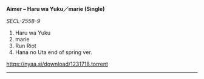 **Aimer – Haru wa Yuku／marie (Single)**

*SECL-2558-9*

01. Haru wa Yuku
02. marie
03. Run Riot
04. Hana no Uta end of spring ver.

https://nyaa.si/download/1231718.torrent

---------------------
